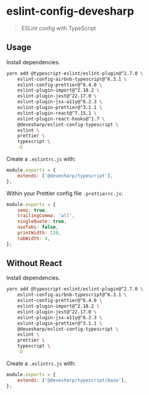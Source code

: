 # eslint-config-devesharp

> ESLint config with TypeScript

## Usage

Install dependencies.

```bash
yarn add @typescript-eslint/eslint-plugin@^2.7.0 \
	eslint-config-airbnb-typescript@^6.3.1 \
	eslint-config-prettier@^6.4.0 \
	eslint-plugin-import@^2.18.2 \
	eslint-plugin-jest@^22.17.0 \
	eslint-plugin-jsx-a11y@^6.2.3 \
	eslint-plugin-prettier@^3.1.1 \
	eslint-plugin-react@^7.15.1 \
	eslint-plugin-react-hooks@^1.7 \
	@devesharp/eslint-config-typescript \
	eslint \
	prettier \
	typescript \
	-D
```

Create a `.eslintrc.js` with:

```js
module.exports = {
    extends: ['@devesharp/typescript'],
};
```

Within your Prettier config file `.prettierrc.js`:

```js
module.exports = {
    semi: true,
    trailingComma: 'all',
    singleQuote: true,
    useTabs: false,
    printWidth: 120,
    tabWidth: 4,
};
```

## Without React

Install dependencies.

```bash
yarn add @typescript-eslint/eslint-plugin@^2.7.0 \
	eslint-config-airbnb-typescript@^6.3.1 \
	eslint-config-prettier@^6.4.0 \
	eslint-plugin-import@^2.18.2 \
	eslint-plugin-jest@^22.17.0 \
	eslint-plugin-jsx-a11y@^6.2.3 \
	eslint-plugin-prettier@^3.1.1 \
	@devesharp/eslint-config-typescript \
	eslint \
	prettier \
	typescript \
	-D
```

Create a `.eslintrc.js` with:

```js
module.exports = {
    extends: ['@devesharp/typescript/base'],
};
```
